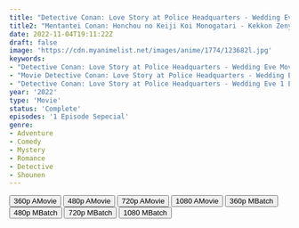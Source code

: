 ```yaml
---
title: "Detective Conan: Love Story at Police Headquarters - Wedding Eve"
title2: "Mentantei Conan: Honchou no Keiji Koi Monogatari - Kekkon Zenya"
date: 2022-11-04T19:11:22Z
draft: false
image: 'https://cdn.myanimelist.net/images/anime/1774/123682l.jpg'
keywords:
- "Detective Conan: Love Story at Police Headquarters - Wedding Eve Movie Sub Indo"
- "Movie Detective Conan: Love Story at Police Headquarters - Wedding Eve Sub Indo"
- "Detective Conan: Love Story at Police Headquarters - Wedding Eve 1 Episode Sub Indo"
year: '2022'
type: 'Movie'
status: 'Complete'
episodes: '1 Episode Sepecial'
genre:
- Adventure
- Comedy
- Mystery
- Romance
- Detective
- Shounen
---
```


<div class="d-g gg-5 gtc-r ai-c">
<button onclick="window.open('?arc=ZfUaPJzqoY_20221104/1/MP4/Kuramanime-DTTCN_LPH-360p-BGlobal','_blank')">360p AMovie</button>
<button onclick="window.open('?arc=ZfUaPJzqoY_20221104/1/MP4/Kuramanime-DTTCN_LPH-480p-BGlobal','_blank')">480p AMovie</button>
<button onclick="window.open('?arc=ZfUaPJzqoY_20221104/1/MP4/Kuramanime-DTTCN_LPH-720p-BGlobal','_blank')">720p AMovie</button>
<button onclick="window.open('?arc=ZfUaPJzqoY_20221104/1/MP4/Kuramanime-DTTCN_LPH-1080p-BGlobal','_blank')">1080 AMovie</button>
<button onclick="window.open('?bmed=30uny7kpoab0hxr','_blank')">360p MBatch</button>
<button onclick="window.open('?bmed=17ky9pqdaglqmo4','_blank')">480p MBatch</button>
<button onclick="window.open('?bmed=5ijkfd0b6odf51q','_blank')">720p MBatch</button>
<button onclick="window.open('?bmed=2f8ivr1ims6hh4o','_blank')">1080 MBatch</button>
</div>